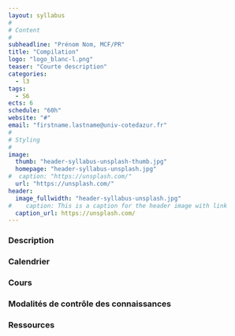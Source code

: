 ```yaml
---
layout: syllabus
#
# Content
#
subheadline: "Prénom Nom, MCF/PR"
title: "Compilation"
logo: "logo_blanc-l.png"
teaser: "Courte description"
categories:
  - l3
tags:
  - S6
ects: 6
schedule: "60h"
website: "#"
email: "firstname.lastname@univ-cotedazur.fr"
#
# Styling
#
image:
  thumb: "header-syllabus-unsplash-thumb.jpg"
  homepage: "header-syllabus-unsplash.jpg"
#  caption: "https://unsplash.com/"
  url: "https://unsplash.com/"
header:
  image_fullwidth: "header-syllabus-unsplash.jpg"
#    caption: This is a caption for the header image with link
  caption_url: https://unsplash.com/  
---
```


###  Description ###

###  Calendrier ###

###  Cours ###

###  Modalités de contrôle des connaissances ###

###  Ressources ###
